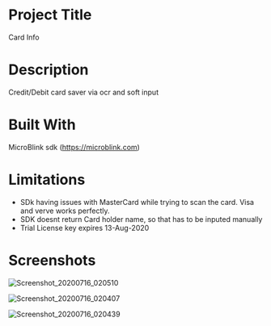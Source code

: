 # Project Title
Card Info

# Description
Credit/Debit card saver via ocr and soft input

# Built With
MicroBlink sdk (https://microblink.com)

# Limitations
- SDk having issues with MasterCard while trying to scan the card. Visa and verve works perfectly.
- SDK doesnt return Card holder name, so that has to be inputed manually
- Trial License key expires 13-Aug-2020

# Screenshots
![Screenshot_20200716_020510](https://user-images.githubusercontent.com/37708736/87614814-01612c00-c709-11ea-9372-e32cbc862379.jpg)


![Screenshot_20200716_020407](https://user-images.githubusercontent.com/37708736/87614838-13db6580-c709-11ea-85f9-f9a8ef84a591.jpg)


![Screenshot_20200716_020439](https://user-images.githubusercontent.com/37708736/87614871-2a81bc80-c709-11ea-8eb6-0a859f49bc3b.jpg)

